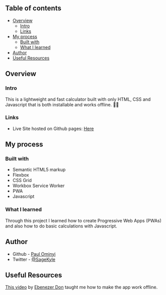 
## Table of contents

- [Overview](#overview)
  - [Intro](#intro)
  - [Links](#links)
- [My process](#my-process)
  - [Built with](#built-with)
  - [What I learned](#what-i-learned)
- [Author](#author)
- [Useful Resources](#useful-resources)


## Overview

### Intro

This is a lightweight and fast calculator built with only HTML, CSS and Javascript that is both installable and works offline. 🚀📲


### Links

- Live Site hosted on Github pages: [Here](https://sagekyle.github.io/calculator/)

## My process

### Built with

- Semantic HTML5 markup
- Flexbox
- CSS Grid
- Workbox Service Worker
- PWA
- Javascript

### What I learned

Through this project I learned how to create Progressive Web Apps (PWAs) and also how to do basic calculations with Javascript.

## Author

- Github - [Paul Ominyi](https://github.com/SageKyle)
- Twitter - [@SageKyle](https://www.twitter.com/Ominyi_Sage)

## Useful Resources

[This video](https://youtu.be/h1EhsJNVpxY) by [Ebenezer Don](https://github.com/ebenezerdon) taught me how to make the app work offline.
